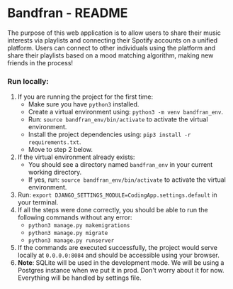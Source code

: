 # Bandfran - README

The purpose of this web application is to allow users to share their music interests via playlists and connecting their Spotify accounts on a unified platform. Users can connect to other individuals using the platform and share their playlists based on a mood matching algorithm, making new friends in the process! 

### Run locally:
1. If you are running the project for the first time:
    - Make sure you have ```python3``` installed.
    - Create a virtual environment using: ```python3 -m venv bandfran_env```.
    - Run: ```source bandfran_env/bin/activate``` to activate the virtual environment.
    - Install the project dependencies using: ```pip3 install -r requirements.txt```.
    - Move to step 2 below.
1. If the virtual environment already exists:
    - You should see a directory named ```bandfran_env``` in your current working directory.
    - If yes, run: ```source bandfran_env/bin/activate``` to activate the virtual environment.
2. Run: ```export DJANGO_SETTINGS_MODULE=CodingApp.settings.default``` in your terminal.
3. If all the steps were done correctly, you should be able to run the following commands without any error:
    - ```python3 manage.py makemigrations```
    - ```python3 manage.py migrate```
    - ```python3 manage.py runserver```
4. If the commands are executed successfully, the project would serve locally at ```0.0.0.0:8084``` and should be accessible using your browser.
5. <b>Note</b>: SQLite will be used in the development mode. We will be using a Postgres instance when we put it in prod. Don't worry about it for now. Everything will be handled by settings file.
